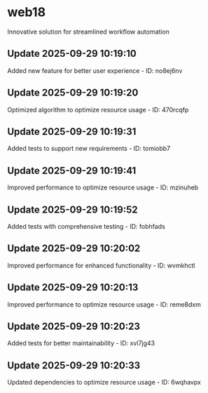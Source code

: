 # web18
Innovative solution for streamlined workflow automation

## Update 2025-09-29 10:19:10
Added new feature for better user experience - ID: no8ej6nv


## Update 2025-09-29 10:19:20
Optimized algorithm to optimize resource usage - ID: 470rcqfp


## Update 2025-09-29 10:19:31
Added tests to support new requirements - ID: tomiobb7


## Update 2025-09-29 10:19:41
Improved performance to optimize resource usage - ID: mzinuheb


## Update 2025-09-29 10:19:52
Added tests with comprehensive testing - ID: fobhfads


## Update 2025-09-29 10:20:02
Improved performance for enhanced functionality - ID: wvmkhctl


## Update 2025-09-29 10:20:13
Improved performance to optimize resource usage - ID: reme8dxm


## Update 2025-09-29 10:20:23
Added tests for better maintainability - ID: xvl7jg43


## Update 2025-09-29 10:20:33
Updated dependencies to optimize resource usage - ID: 6wqhavpx

